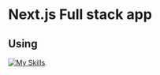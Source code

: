 # Next.js Full stack app

## Using

[![My Skills](https://skillicons.dev/icons?i=nextjs,mongodb)](https://skillicons.dev)
